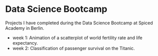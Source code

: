 # Data Science Bootcamp
Projects I have completed during the Data Science Bootcamp at Spiced Academy in Berlin.

- week 1: Animation of a scatterplot of world fertility rate and life expectancy.
- week 2: Classification of passenger survival on the Titanic.
